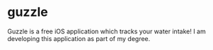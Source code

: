 # guzzle
Guzzle is a free iOS application which tracks your water intake! I am developing this application as part of my degree. 
